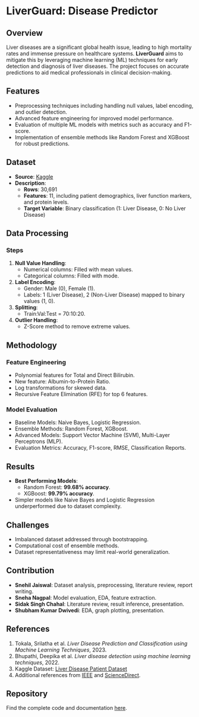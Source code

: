 # LiverGuard: Disease Predictor

## Overview
Liver diseases are a significant global health issue, leading to high mortality rates and immense pressure on healthcare systems. **LiverGuard** aims to mitigate this by leveraging machine learning (ML) techniques for early detection and diagnosis of liver diseases. The project focuses on accurate predictions to aid medical professionals in clinical decision-making.

## Features
- Preprocessing techniques including handling null values, label encoding, and outlier detection.
- Advanced feature engineering for improved model performance.
- Evaluation of multiple ML models with metrics such as accuracy and F1-score.
- Implementation of ensemble methods like Random Forest and XGBoost for robust predictions.

## Dataset
- **Source**: [Kaggle](https://www.kaggle.com/datasets/abhi8923shriv/liver-disease-patient-dataset/data)
- **Description**:
  - **Rows**: 30,691
  - **Features**: 11, including patient demographics, liver function markers, and protein levels.
  - **Target Variable**: Binary classification (1: Liver Disease, 0: No Liver Disease)

## Data Processing
### Steps
1. **Null Value Handling**:
   - Numerical columns: Filled with mean values.
   - Categorical columns: Filled with mode.
2. **Label Encoding**:
   - Gender: Male (0), Female (1).
   - Labels: 1 (Liver Disease), 2 (Non-Liver Disease) mapped to binary values (1, 0).
3. **Splitting**:
   - Train:Val:Test = 70:10:20.
4. **Outlier Handling**:
   - Z-Score method to remove extreme values.

## Methodology
### Feature Engineering
- Polynomial features for Total and Direct Bilirubin.
- New feature: Albumin-to-Protein Ratio.
- Log transformations for skewed data.
- Recursive Feature Elimination (RFE) for top 6 features.

### Model Evaluation
- Baseline Models: Naive Bayes, Logistic Regression.
- Ensemble Methods: Random Forest, XGBoost.
- Advanced Models: Support Vector Machine (SVM), Multi-Layer Perceptrons (MLP).
- Evaluation Metrics: Accuracy, F1-score, RMSE, Classification Reports.

## Results
- **Best Performing Models**:
  - Random Forest: **99.68% accuracy**.
  - XGBoost: **99.79% accuracy**.
- Simpler models like Naive Bayes and Logistic Regression underperformed due to dataset complexity.

## Challenges
- Imbalanced dataset addressed through bootstrapping.
- Computational cost of ensemble methods.
- Dataset representativeness may limit real-world generalization.

## Contribution
- **Snehil Jaiswal**: Dataset analysis, preprocessing, literature review, report writing.
- **Sneha Nagpal**: Model evaluation, EDA, feature extraction.
- **Sidak Singh Chahal**: Literature review, result inference, presentation.
- **Shubham Kumar Dwivedi**: EDA, graph plotting, presentation.

## References
1. Tokala, Srilatha et al. *Liver Disease Prediction and Classification using Machine Learning Techniques*, 2023.
2. Bhupathi, Deepika et al. *Liver disease detection using machine learning techniques*, 2022.
3. Kaggle Dataset: [Liver Disease Patient Dataset](https://www.kaggle.com/datasets/abhi8923shriv/liver-disease-patient-dataset/data)
4. Additional references from [IEEE](https://ieeexplore.ieee.org) and [ScienceDirect](https://www.sciencedirect.com).

## Repository
Find the complete code and documentation [here](https://github.com/snehil1909/ML_Project.git).
